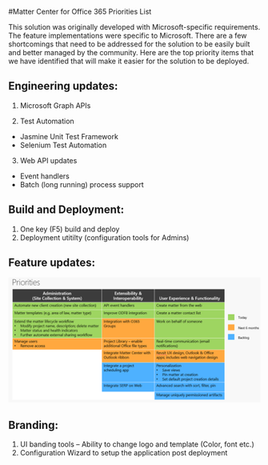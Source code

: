 #Matter Center for Office 365 Priorities List 

This solution was originally developed with Microsoft-specific requirements. The feature implementations were specific to Microsoft. There are a few shortcomings that need to be addressed for the solution to be easily built and better managed by the community. Here are the top priority items that we have identified that will make it easier for the solution to be deployed.   

## Engineering updates:

1.	Microsoft Graph APIs

2.	Test Automation 
  * Jasmine Unit Test Framework
  * Selenium Test Automation
   
3. Web API updates
  * Event handlers
  * Batch (long running) process support


## Build and Deployment:

1.	One key (F5) build and deploy
2. Deployment utitilty (configuration tools for Admins)

## Feature updates:

![Property Configuration architecture](https://github.com/Microsoft/mattercenter/blob/master/WikiImages/priority.png)


## Branding:

1.	UI banding tools – Ability to change logo and template (Color, font etc.) 
2.	Configuration Wizard to setup the application post deployment

